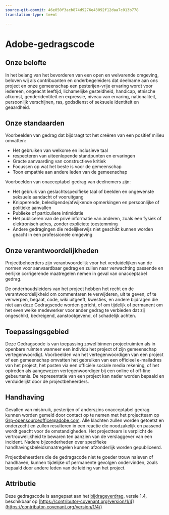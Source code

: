 ```yaml
---
source-git-commit: 46e050f3acb874d9276e43092f12daa7c013b778
translation-type: tm+mt

---
```

# Adobe-gedragscode

## Onze belofte

In het belang van het bevorderen van een open en welvarende omgeving, beloven wij als contribuanten en onderbegeleiders dat deelname aan ons project en onze gemeenschap een pesterijen-vrije ervaring wordt voor iedereen, ongeacht leeftijd, lichamelijke gesteldheid, handicap, etnische afkomst, genderidentiteit en expressie, niveau van ervaring, nationaliteit, persoonlijk verschijnen, ras, godsdienst of seksuele identiteit en geaardheid.

## Onze standaarden

Voorbeelden van gedrag dat bijdraagt tot het creëren van een positief milieu omvatten:

* Het gebruiken van welkome en inclusieve taal
* respecteren van uiteenlopende standpunten en ervaringen
* Gracte aanvaarding van constructieve kritiek
* Focussen op wat het beste is voor de gemeenschap
* Toon empathie aan andere leden van de gemeenschap

Voorbeelden van onacceptabel gedrag van deelnemers zijn:

* Het gebruik van geslachtsspecifieke taal of beelden en ongewenste seksuele aandacht of vooruitgang
* Knipperende, beledigende/afwijkende opmerkingen en persoonlijke of politieke aanvallen
* Publieke of particuliere intimidatie
* Het publiceren van de privé informatie van anderen, zoals een fysiek of elektronisch adres, zonder expliciete toestemming
* Andere gedragingen die redelijkerwijs niet geschikt kunnen worden geacht in een professionele omgeving

## Onze verantwoordelijkheden

Projectbeheerders zijn verantwoordelijk voor het verduidelijken van de normen voor aanvaardbaar gedrag en zullen naar verwachting passende en eerlijke corrigerende maatregelen nemen in geval van onacceptabel gedrag.

De onderhoudsleiders van het project hebben het recht en de verantwoordelijkheid om commentaren te verwijderen, uit te geven, of te verwerpen, begaat, code, wiki uitgeeft, kwesties, en andere bijdragen die niet aan deze Gedragscode worden gericht, of om tijdelijk of permanent om het even welke medewerker voor ander gedrag te verbieden dat zij ongeschikt, bedreigend, aanstootgevend, of schadelijk achten.

## Toepassingsgebied

Deze Gedragscode is van toepassing zowel binnen projectruimten als in openbare ruimten wanneer een individu het project of zijn gemeenschap vertegenwoordigt. Voorbeelden van het vertegenwoordigen van een project of een gemeenschap omvatten het gebruiken van een officieel e-mailadres van het project, het posten via een officiële sociale media rekening, of het optreden als aangewezen vertegenwoordiger bij een online of off-line gebeurtenis. De representatie van een project kan nader worden bepaald en verduidelijkt door de projectbeheerders.

## Handhaving

Gevallen van misbruik, pesterijen of anderszins onacceptabel gedrag kunnen worden gemeld door contact op te nemen met het projectteam op Grp-opensourceoffice@adobe.com. Alle klachten zullen worden getoetst en onderzocht en zullen resulteren in een reactie die noodzakelijk en passend wordt geacht voor de omstandigheden. Het projectteam is verplicht de vertrouwelijkheid te bewaren ten aanzien van de verslaggever van een incident.
Nadere bijzonderheden over specifieke handhavingsbeleidsmaatregelen kunnen afzonderlijk worden gepubliceerd.

Projectbeheerders die de gedragscode niet te goeder trouw naleven of handhaven, kunnen tijdelijke of permanente gevolgen ondervinden, zoals bepaald door andere leden van de leiding van het project.

## Attributie

Deze gedragscode is aangepast aan het [bijdrageverdrag](https://contributor-covenant.org), versie 1.4, beschikbaar op [https://contributor-covenant.org/version/1/4](https://contributor-covenant.org/version/1/4/)
